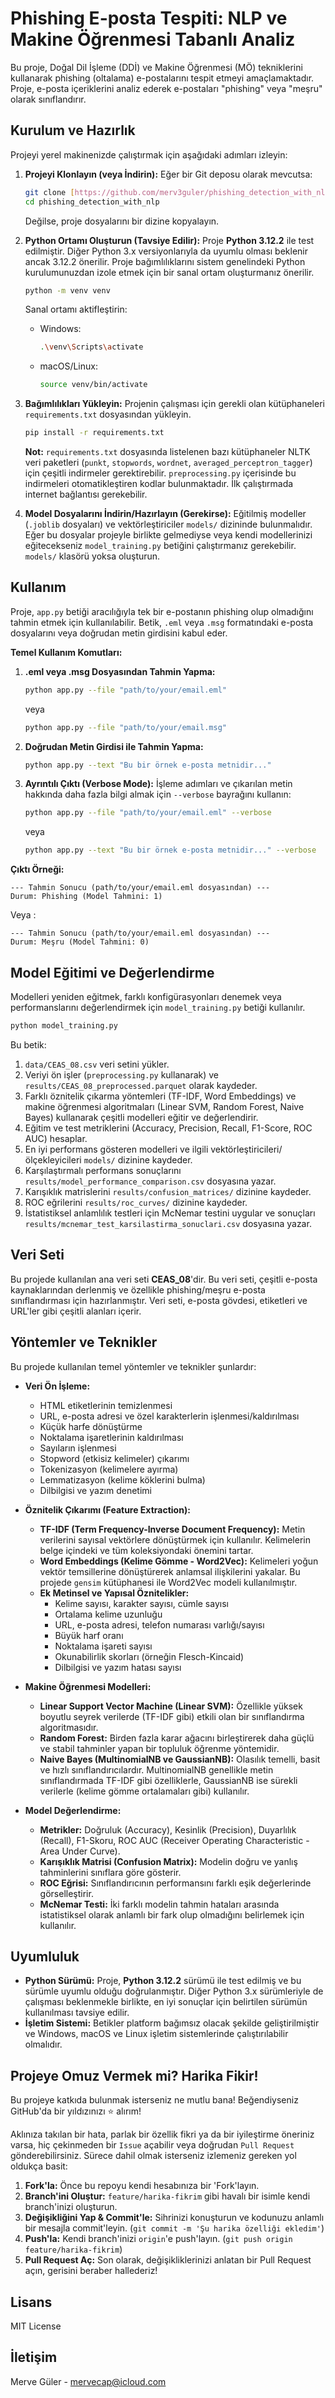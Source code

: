 # Phishing E-posta Tespiti: NLP ve Makine Öğrenmesi Tabanlı Analiz

Bu proje, Doğal Dil İşleme (DDİ) ve Makine Öğrenmesi (MÖ) tekniklerini kullanarak phishing (oltalama) e-postalarını tespit etmeyi amaçlamaktadır. Proje, e-posta içeriklerini analiz ederek e-postaları "phishing" veya "meşru" olarak sınıflandırır.

## Kurulum ve Hazırlık

Projeyi yerel makinenizde çalıştırmak için aşağıdaki adımları izleyin:

1.  **Projeyi Klonlayın (veya İndirin):**
    Eğer bir Git deposu olarak mevcutsa:
    ```bash
    git clone [https://github.com/merv3guler/phishing_detection_with_nlp.git](https://github.com/merv3guler/phishing_detection_with_nlp.git)
    cd phishing_detection_with_nlp
    ```
    Değilse, proje dosyalarını bir dizine kopyalayın.

2.  **Python Ortamı Oluşturun (Tavsiye Edilir):**
    Proje **Python 3.12.2** ile test edilmiştir. Diğer Python 3.x versiyonlarıyla da uyumlu olması beklenir ancak 3.12.2 önerilir.
    Proje bağımlılıklarını sistem genelindeki Python kurulumunuzdan izole etmek için bir sanal ortam oluşturmanız önerilir.
    ```bash
    python -m venv venv
    ```
    Sanal ortamı aktifleştirin:
    * Windows:
        ```bash
        .\venv\Scripts\activate
        ```
    * macOS/Linux:
        ```bash
        source venv/bin/activate
        ```

3.  **Bağımlılıkları Yükleyin:**
    Projenin çalışması için gerekli olan kütüphaneleri `requirements.txt` dosyasından yükleyin.
    ```bash
    pip install -r requirements.txt
    ```
    **Not:** `requirements.txt` dosyasında listelenen bazı kütüphaneler NLTK veri paketleri (`punkt`, `stopwords`, `wordnet`, `averaged_perceptron_tagger`) için çeşitli indirmeler gerektirebilir. `preprocessing.py` içerisinde bu indirmeleri otomatikleştiren kodlar bulunmaktadır. İlk çalıştırmada internet bağlantısı gerekebilir.

4.  **Model Dosyalarını İndirin/Hazırlayın (Gerekirse):**
    Eğitilmiş modeller (`.joblib` dosyaları) ve vektörleştiriciler `models/` dizininde bulunmalıdır. Eğer bu dosyalar projeyle birlikte gelmediyse veya kendi modellerinizi eğitecekseniz `model_training.py` betiğini çalıştırmanız gerekebilir.
    `models/` klasörü yoksa oluşturun.

## Kullanım

Proje, `app.py` betiği aracılığıyla tek bir e-postanın phishing olup olmadığını tahmin etmek için kullanılabilir. Betik, `.eml` veya `.msg` formatındaki e-posta dosyalarını veya doğrudan metin girdisini kabul eder.

**Temel Kullanım Komutları:**

1.  **.eml veya .msg Dosyasından Tahmin Yapma:**
    ```bash
    python app.py --file "path/to/your/email.eml"
    ```
    veya
    ```bash
    python app.py --file "path/to/your/email.msg"
    ```

2.  **Doğrudan Metin Girdisi ile Tahmin Yapma:**
    ```bash
    python app.py --text "Bu bir örnek e-posta metnidir..."
    ```

3.  **Ayrıntılı Çıktı (Verbose Mode):**
    İşleme adımları ve çıkarılan metin hakkında daha fazla bilgi almak için `--verbose` bayrağını kullanın:
    ```bash
    python app.py --file "path/to/your/email.eml" --verbose
    ```
    veya
    ```bash
    python app.py --text "Bu bir örnek e-posta metnidir..." --verbose
    ```

**Çıktı Örneği:**

```
--- Tahmin Sonucu (path/to/your/email.eml dosyasından) ---
Durum: Phishing (Model Tahmini: 1)
```

Veya :

```
--- Tahmin Sonucu (path/to/your/email.eml dosyasından) ---
Durum: Meşru (Model Tahmini: 0)
```

## Model Eğitimi ve Değerlendirme

Modelleri yeniden eğitmek, farklı konfigürasyonları denemek veya performanslarını değerlendirmek için `model_training.py` betiği kullanılır.

```bash
python model_training.py
```

Bu betik:
1.  `data/CEAS_08.csv` veri setini yükler.
2.  Veriyi ön işler (`preprocessing.py` kullanarak) ve `results/CEAS_08_preprocessed.parquet` olarak kaydeder.
3.  Farklı öznitelik çıkarma yöntemleri (TF-IDF, Word Embeddings) ve makine öğrenmesi algoritmaları (Linear SVM, Random Forest, Naive Bayes) kullanarak çeşitli modelleri eğitir ve değerlendirir.
4.  Eğitim ve test metriklerini (Accuracy, Precision, Recall, F1-Score, ROC AUC) hesaplar.
5.  En iyi performans gösteren modelleri ve ilgili vektörleştiricileri/ölçekleyicileri `models/` dizinine kaydeder.
6.  Karşılaştırmalı performans sonuçlarını `results/model_performance_comparison.csv` dosyasına yazar.
7.  Karışıklık matrislerini `results/confusion_matrices/` dizinine kaydeder.
8.  ROC eğrilerini `results/roc_curves/` dizinine kaydeder.
9.  İstatistiksel anlamlılık testleri için McNemar testini uygular ve sonuçları `results/mcnemar_test_karsilastirma_sonuclari.csv` dosyasına yazar.

## Veri Seti

Bu projede kullanılan ana veri seti **CEAS_08**'dir. Bu veri seti, çeşitli e-posta kaynaklarından derlenmiş ve özellikle phishing/meşru e-posta sınıflandırması için hazırlanmıştır. Veri seti, e-posta gövdesi, etiketleri ve URL'ler gibi çeşitli alanları içerir.

## Yöntemler ve Teknikler

Bu projede kullanılan temel yöntemler ve teknikler şunlardır:

* **Veri Ön İşleme:**
    * HTML etiketlerinin temizlenmesi
    * URL, e-posta adresi ve özel karakterlerin işlenmesi/kaldırılması
    * Küçük harfe dönüştürme
    * Noktalama işaretlerinin kaldırılması
    * Sayıların işlenmesi
    * Stopword (etkisiz kelimeler) çıkarımı
    * Tokenizasyon (kelimelere ayırma)
    * Lemmatizasyon (kelime köklerini bulma)
    * Dilbilgisi ve yazım denetimi

* **Öznitelik Çıkarımı (Feature Extraction):**
    * **TF-IDF (Term Frequency-Inverse Document Frequency):** Metin verilerini sayısal vektörlere dönüştürmek için kullanılır. Kelimelerin belge içindeki ve tüm koleksiyondaki önemini tartar.
    * **Word Embeddings (Kelime Gömme - Word2Vec):** Kelimeleri yoğun vektör temsillerine dönüştürerek anlamsal ilişkilerini yakalar. Bu projede `gensim` kütüphanesi ile Word2Vec modeli kullanılmıştır.
    * **Ek Metinsel ve Yapısal Öznitelikler:**
        * Kelime sayısı, karakter sayısı, cümle sayısı
        * Ortalama kelime uzunluğu
        * URL, e-posta adresi, telefon numarası varlığı/sayısı
        * Büyük harf oranı
        * Noktalama işareti sayısı
        * Okunabilirlik skorları (örneğin Flesch-Kincaid)
        * Dilbilgisi ve yazım hatası sayısı

* **Makine Öğrenmesi Modelleri:**
    * **Linear Support Vector Machine (Linear SVM):** Özellikle yüksek boyutlu seyrek verilerde (TF-IDF gibi) etkili olan bir sınıflandırma algoritmasıdır.
    * **Random Forest:** Birden fazla karar ağacını birleştirerek daha güçlü ve stabil tahminler yapan bir topluluk öğrenme yöntemidir.
    * **Naive Bayes (MultinomialNB ve GaussianNB):** Olasılık temelli, basit ve hızlı sınıflandırıcılardır. MultinomialNB genellikle metin sınıflandırmada TF-IDF gibi özelliklerle, GaussianNB ise sürekli verilerle (kelime gömme ortalamaları gibi) kullanılır.

* **Model Değerlendirme:**
    * **Metrikler:** Doğruluk (Accuracy), Kesinlik (Precision), Duyarlılık (Recall), F1-Skoru, ROC AUC (Receiver Operating Characteristic - Area Under Curve).
    * **Karışıklık Matrisi (Confusion Matrix):** Modelin doğru ve yanlış tahminlerini sınıflara göre gösterir.
    * **ROC Eğrisi:** Sınıflandırıcının performansını farklı eşik değerlerinde görselleştirir.
    * **McNemar Testi:** İki farklı modelin tahmin hataları arasında istatistiksel olarak anlamlı bir fark olup olmadığını belirlemek için kullanılır.

## Uyumluluk

* **Python Sürümü:** Proje, **Python 3.12.2** sürümü ile test edilmiş ve bu sürümle uyumlu olduğu doğrulanmıştır. Diğer Python 3.x sürümleriyle de çalışması beklenmekle birlikte, en iyi sonuçlar için belirtilen sürümün kullanılması tavsiye edilir.
* **İşletim Sistemi:** Betikler platform bağımsız olacak şekilde geliştirilmiştir ve Windows, macOS ve Linux işletim sistemlerinde çalıştırılabilir olmalıdır.

## Projeye Omuz Vermek mi? Harika Fikir!

Bu projeye katkıda bulunmak isterseniz ne mutlu bana! Beğendiyseniz GitHub'da bir yıldızınızı ⭐ alırım!

Aklınıza takılan bir hata, parlak bir özellik fikri ya da bir iyileştirme öneriniz varsa, hiç çekinmeden bir `Issue` açabilir veya doğrudan `Pull Request` gönderebilirsiniz. Sürece dahil olmak isterseniz izlemeniz gereken yol oldukça basit:

1.  **Fork'la:** Önce bu repoyu kendi hesabınıza bir 'Fork'layın.
2.  **Branch'ini Oluştur:** `feature/harika-fikrim` gibi havalı bir isimle kendi branch'inizi oluşturun.
3.  **Değişikliğini Yap & Commit'le:** Sihrinizi konuşturun ve kodunuzu anlamlı bir mesajla commit'leyin. (`git commit -m 'Şu harika özelliği ekledim'`)
4.  **Push'la:** Kendi branch'inizi `origin`'e push'layın. (`git push origin feature/harika-fikrim`)
5.  **Pull Request Aç:** Son olarak, değişikliklerinizi anlatan bir Pull Request açın, gerisini beraber hallederiz!

## Lisans

MIT License

## İletişim

Merve Güler - [mervecap@icloud.com](mailto://mervecap@icloud.com)